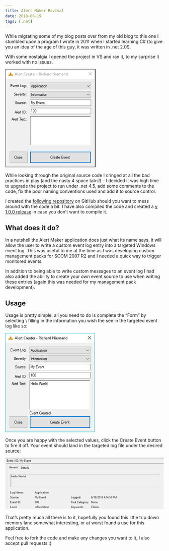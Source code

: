 ```yaml
---
title: Alert Maker Revival
date: 2018-06-19
tags: [.net]
---
```


While migrating some of my blog posts over from my old blog to this one I stumbled upon a program I wrote in 2011 when I started learning C# (to give you an idea of the age of this guy, it was written in .net 2.0!).

With some nostalgia I opened the project in VS and ran it, to my surprise it worked with no issues.

<img src="./001.png" alt="" />

While looking through the original source code I cringed at all the bad practices in play (and the nasty 4 space tabs!) - I decided it was high time to upgrade the project to run under .net 4.5, add some comments to the code, fix the poor naming conventions used and add it to source control.

I created the [following repository](https://github.com/rniemand/Alert-Maker) on GitHub should you want to mess around with the code a bit. I have also compiled the code and created a [v 1.0.0 release](https://github.com/rniemand/Alert-Maker/releases/tag/1.0.0) in case you don’t want to compile it.

## What does it do?
In a nutshell the Alert Maker application does just what its name says, it will allow the user to write a custom event log entry into a targeted Windows event log. This was useful to me at the time as I was developing custom management packs for SCOM 2007 R2 and I needed a quick way to trigger monitored events.

In addition to being able to write custom messages to an event log I had also added the ability to create your own event source to use when writing these entries (again this was needed for my management pack development).

## Usage
Usage is pretty simple, all you need to do is complete the “Form” by selecting \ filling in the information you wish the see in the targeted event log like so:

<img src="./002.png" alt="" />

Once you are happy with the selected values, click the Create Event button to fire it off. Your event should land in the targeted log file under the desired source:

<img src="./003.png" alt="" />

That’s pretty much all there is to it, hopefully you found this little trip down memory lane somewhat interesting, or at worst found a use for this application.

Feel free to fork the code and make any changes you want to it, I also accept pull requests :)
